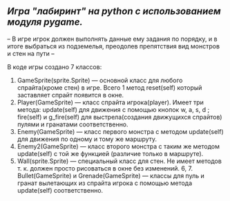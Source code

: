 *Игра "лабиринт" на python с использованием модуля pygame.*
-----------------------------------------------------------------
– В игре игрок должен выполнять данные ему задания по порядку, и в итоге выбраться из подземелья, преодолев препятствия вид монстров и стен на пути –

В коде игры создано 7 классов:

1. GameSprite(sprite.Sprite) — основной класс для любого спрайта(кроме стен) в игре. Всего 1 метод reset(self) который заставляет спрайт появится в окне.
2. Player(GameSprite) — класс спрайта игрока(player). Имеет три метода: update(self) для движения с помощью кнопок w, a, s, d ; fire(self) и g_fire(self) для выстрела(создания движущихся спрайтов) пулями и гранатами соответственно.
3. Enemy(GameSprite) — класс первого монстра с методом update(self) для движения по одному и тому же маршруту.
4. Enemy2(GameSprite) — класс второго монстра с таким же методом update(self) с той же функцией (различие только в маршруте).
5. Wall(sprite.Sprite) — специальный класс для стен. Не имеет методов т. к. должен просто рисоваться в окне без изменений.
6, 7. Bullet(GameSprite) и Grenade(GameSprite) — классы для пуль и гранат вылетающих из спрайта игрока с помощью метода update(self) соответственно.

